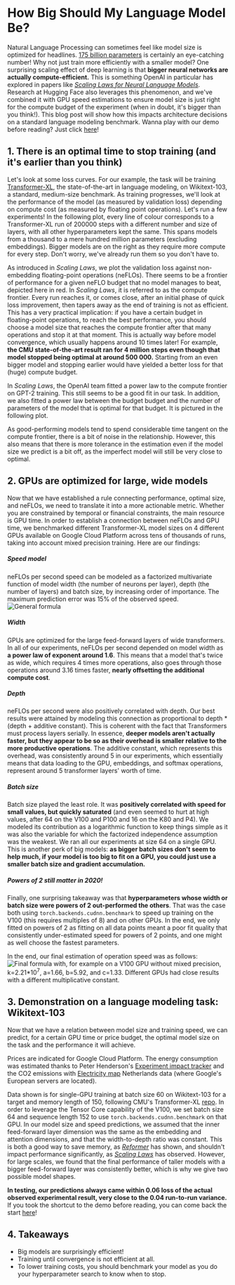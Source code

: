 # How Big Should My Language Model Be?

Natural Language Processing can sometimes feel like model size is optimized for headlines. [175 billion parameters](https://arxiv.org/abs/2005.14165) is certainly an eye-catching number! Why not just train more efficiently with a smaller model? One surprising scaling effect of deep learning is that **bigger neural networks are actually compute-efficient.** This is something OpenAI in particular has explored in papers like _[Scaling Laws for Neural Language Models](https://arxiv.org/abs/2001.08361)_. Research at Hugging Face also leverages this phenomenon, and we've combined it with GPU speed estimations to ensure model size is just right for the compute budget of the experiment (when in doubt, it's bigger than you think!). This blog post will show how this impacts architecture decisions on a standard language modeling benchmark. <a name="start">Wanna</a> play with our demo before reading? Just click [here](#demo)!


## 1. There is an optimal time to stop training (and it's earlier than you think)

Let's look at some loss curves. For our example, the task will be training [Transformer-XL](https://arxiv.org/pdf/1901.02860.pdf), the state-of-the-art in language modeling, on Wikitext-103, a standard, medium-size benchmark. As training progresses, we'll look at the performance of the model (as measured by validation loss) depending on compute cost (as measured by floating point operations). Let's run a few experiments! In the following plot, every line of colour corresponds to a Transformer-XL run of 200000 steps with a different number and size of layers, with all other hyperparameters kept the same. This spans models from a thousand to a mere hundred million parameters (excluding embeddings). Bigger models are on the right as they require more compute for every step. Don't worry, we've already run them so you don't have to.

[comment]: <> (First breakup)

As introduced in *Scaling Laws*, we plot the validation loss against non-embedding floating-point operations (neFLOs). There seems to be a frontier of performance for a given neFLO budget that no model manages to beat, depicted here in red. In *Scaling Laws*, it is referred to as the compute frontier. Every run reaches it, or comes close, after an initial phase of quick loss improvement, then tapers away as the end of training is not as efficient. This has a very practical implication: if you have a certain budget in floating-point operations, to reach the best performance, you should choose a model size that reaches the compute frontier after that many operations and stop it at that moment. This is actually way before model convergence, which usually happens around 10 times later! For example, **the CMU state-of-the-art result ran for 4 million steps even though that model stopped being optimal at around 500 000.** Starting from an even bigger model and stopping earlier would have yielded a better loss for that (huge) compute budget.

In *Scaling Laws*, the OpenAI team fitted a power law to the compute frontier on GPT-2 training. This still seems to be a good fit in our task. In addition, we also fitted a power law between the budget budget and the number of parameters of the model that is optimal for that budget. It is pictured in the following plot.

[comment]: <> (Second breakup)

As good-performing models tend to spend considerable time tangent on the compute frontier, there is a bit of noise in the relationship. However, this also means that there is more tolerance in the estimation even if the model size we predict is a bit off, as the imperfect model will still be very close to optimal.

## 2. GPUs are optimized for large, wide models

Now that we have established a rule connecting performance, optimal size, and neFLOs, we need to translate it into a more actionable metric. Whether you are constrained by temporal or financial constraints, the main resource is GPU time. In order to establish a connection between neFLOs and GPU time, we benchmarked different Transformer-XL model sizes on 4 different GPUs available on Google Cloud Platform across tens of thousands of runs, taking into account mixed precision training. Here are our findings:

##### Speed model

neFLOs per second speed can be modeled as a factorized multivariate function of model width (the number of neurons per layer), depth (the number of layers) and batch size, by increasing order of importance. The maximum prediction error was 15% of the observed speed.
![General formula](optimal_app/static/formula_1.png)

##### Width

GPUs are optimized for the large feed-forward layers of wide transformers. In all of our experiments, neFLOs per second depended on model width as **a power law of exponent around 1.6**. This means that a model that's twice as wide, which requires 4 times more operations, also goes through those operations around 3.16 times faster, **nearly offsetting the additional compute cost**.

##### Depth

neFLOs per second were also positively correlated with depth. Our best results were attained by modeling this connection as proportional to depth * (depth + additive constant). This is coherent with the fact that Transformers must process layers serially. In essence, **deeper models aren't actually faster, but they appear to be so as their overhead is smaller relative to the more productive operations**. The additive constant, which represents this overhead, was consistently around 5 in our experiments, which essentially means that data loading to the GPU, embeddings, and softmax operations, represent around 5 transformer layers' worth of time.

##### Batch size

Batch size played the least role. It was **positively correlated with speed for small values, but quickly saturated** (and even seemed to hurt at high values, after 64 on the V100 and P100 and 16 on the K80 and P4). We modeled its contribution as a logarithmic function to keep things simple as it was also the variable for which the factorized independence assumption was the weakest. We ran all our experiments at size 64 on a single GPU. This is another perk of big models: **as bigger batch sizes don't seem to help much, if your model is too big to fit on a GPU, you could just use a smaller batch size and gradient accumulation.**

##### Powers of 2 still matter in 2020!

Finally, one surprising takeaway was that **hyperparameters whose width or batch size were powers of 2 out-performed the others**. That was the case both using `torch.backends.cudnn.benchmark` to speed up training on the V100 (this requires multiples of 8) and on other GPUs. In the end, we only fitted on powers of 2 as fitting on all data points meant a poor fit quality that consistently under-estimated speed for powers of 2 points, and one might as well choose the fastest parameters.

In the end, our final estimation of operation speed was as follows:
![Final formula](optimal_app/static/formula_2.png)
with, for example on a V100 GPU without mixed precision, k=2.21*10<sup>7</sup>, a=1.66, b=5.92, and c=1.33. Different GPUs had close results with a different multiplicative constant.

## 3. <a name="demo">Demonstration on a language modeling task: Wikitext-103</a>

Now that we have a relation between model size and training speed, we can predict, for a certain GPU time or price budget, the optimal model size on the task and the performance it will achieve.

[comment]: <> (Third breakup) 

Prices are indicated for Google Cloud Platform. The energy consumption was estimated thanks to Peter Henderson's [Experiment impact tracker](https://github.com/Breakend/experiment-impact-tracker) and the CO2 emissions with [Electricity map](https://www.electricitymap.org/zone/NL) Netherlands data (where Google's European servers are located). 

Data shown is for single-GPU training at batch size 60 on Wikitext-103 for a target and memory length of 150, following CMU's Transformer-XL [repo](https://github.com/kimiyoung/transformer-xl). In order to leverage the Tensor Core capability of the V100, we set batch size 64 and sequence length 152 to use `torch.backends.cudnn.benchmark` on that GPU. In our model size and speed predictions, we assumed that the inner feed-forward layer dimension was the same as the embedding and attention dimensions, and that the width-to-depth ratio was constant. This is both a good way to save memory, as _[Reformer](https://arxiv.org/abs/2001.04451)_ has shown, and shouldn't impact performance significantly, as _[Scaling Laws](https://arxiv.org/abs/2001.08361)_ has observed. However, for large scales, we found that the final performance of taller models with a bigger feed-forward layer was consistently better, which is why we give two possible model shapes.

**In testing, our predictions always came within 0.06 loss of the actual observed experimental result, very close to the 0.04 run-to-run variance.** If you took the shortcut to the demo before reading, you can come back the start [here](#start)!

## 4. Takeaways

* Big models are surprisingly efficient!
* Training until convergence is not efficient at all.
* To lower training costs, you should benchmark your model as you do your hyperparameter search to know when to stop.